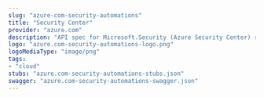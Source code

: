 ```yaml
---
slug: "azure-com-security-automations"
title: "Security Center"
provider: "azure.com"
description: "API spec for Microsoft.Security (Azure Security Center) resource provider"
logo: "azure.com-security-automations-logo.png"
logoMediaType: "image/png"
tags:
- "cloud"
stubs: "azure.com-security-automations-stubs.json"
swagger: "azure.com-security-automations-swagger.json"
---
```

